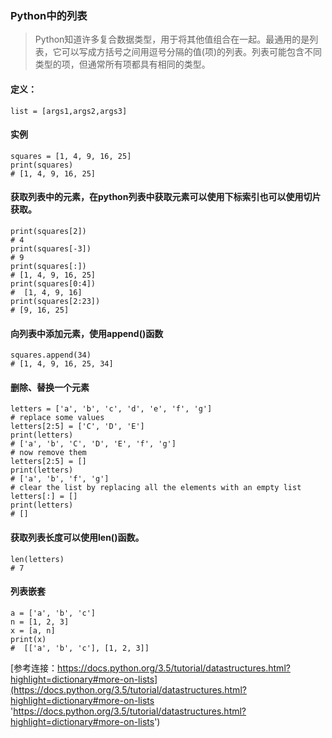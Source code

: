 ### Python中的列表

> Python知道许多复合数据类型，用于将其他值组合在一起。最通用的是列表，它可以写成方括号之间用逗号分隔的值(项)的列表。列表可能包含不同类型的项，但通常所有项都具有相同的类型。

#### 定义：

```
list = [args1,args2,args3]
```

#### 实例

```
squares = [1, 4, 9, 16, 25]
print(squares)
# [1, 4, 9, 16, 25]
```

#### 获取列表中的元素，在python列表中获取元素可以使用下标索引也可以使用切片获取。

```
print(squares[2])
# 4
print(squares[-3])
# 9
print(squares[:])
# [1, 4, 9, 16, 25]
print(squares[0:4])
#  [1, 4, 9, 16]
print(squares[2:23])
# [9, 16, 25]
```

#### 向列表中添加元素，使用append()函数

```
squares.append(34)
# [1, 4, 9, 16, 25, 34]
```

#### 删除、替换一个元素

```
letters = ['a', 'b', 'c', 'd', 'e', 'f', 'g']
# replace some values
letters[2:5] = ['C', 'D', 'E']
print(letters)
# ['a', 'b', 'C', 'D', 'E', 'f', 'g']
# now remove them
letters[2:5] = []
print(letters)
# ['a', 'b', 'f', 'g']
# clear the list by replacing all the elements with an empty list
letters[:] = []
print(letters)
# []
```

#### 获取列表长度可以使用len()函数。

```
len(letters)
# 7
```

####  列表嵌套

```
a = ['a', 'b', 'c']
n = [1, 2, 3]
x = [a, n]
print(x)
#  [['a', 'b', 'c'], [1, 2, 3]]
```

[参考连接：https://docs.python.org/3.5/tutorial/datastructures.html?highlight=dictionary#more-on-lists](https://docs.python.org/3.5/tutorial/datastructures.html?highlight=dictionary#more-on-lists 'https://docs.python.org/3.5/tutorial/datastructures.html?highlight=dictionary#more-on-lists')